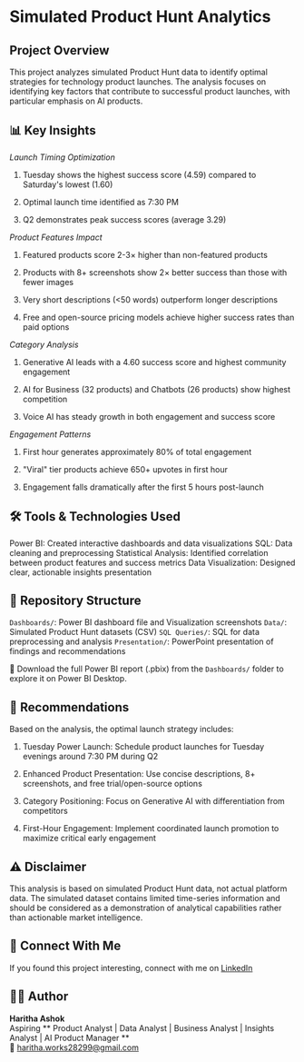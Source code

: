 # **Simulated Product Hunt Analytics**

## **Project Overview**
This project analyzes simulated Product Hunt data to identify optimal strategies for technology product launches. The analysis focuses on identifying key factors that contribute to successful product launches, with particular emphasis on AI products.

## 📊 Key Insights

*Launch Timing Optimization*

1. Tuesday shows the highest success score (4.59) compared to Saturday's lowest (1.60)

2. Optimal launch time identified as 7:30 PM

3. Q2 demonstrates peak success scores (average 3.29)

*Product Features Impact*

1. Featured products score 2-3× higher than non-featured products

2. Products with 8+ screenshots show 2× better success than those with fewer images
   
3. Very short descriptions (<50 words) outperform longer descriptions
   
4. Free and open-source pricing models achieve higher success rates than paid options

*Category Analysis*

1. Generative AI leads with a 4.60 success score and highest community engagement

2. AI for Business (32 products) and Chatbots (26 products) show highest competition

3. Voice AI has steady growth in both engagement and success score

*Engagement Patterns*

1. First hour generates approximately 80% of total engagement

2. "Viral" tier products achieve 650+ upvotes in first hour

3. Engagement falls dramatically after the first 5 hours post-launch

## 🛠️ Tools & Technologies Used

Power BI: Created interactive dashboards and data visualizations
SQL: Data cleaning and preprocessing
Statistical Analysis: Identified correlation between product features and success metrics
Data Visualization: Designed clear, actionable insights presentation

## 📁 Repository Structure

`Dashboards/`: Power BI dashboard file and Visualization screenshots
`Data/`: Simulated Product Hunt datasets (CSV)
`SQL Queries/`: SQL for data preprocessing and analysis
`Presentation/`: PowerPoint presentation of findings and recommendations

📁 Download the full Power BI report (.pbix) from the `Dashboards/` folder to explore it on Power BI Desktop.

## 🚀 Recommendations
Based on the analysis, the optimal launch strategy includes:

1. Tuesday Power Launch: Schedule product launches for Tuesday evenings around 7:30 PM during Q2
   
2. Enhanced Product Presentation: Use concise descriptions, 8+ screenshots, and free trial/open-source options

3. Category Positioning: Focus on Generative AI with differentiation from competitors

4. First-Hour Engagement: Implement coordinated launch promotion to maximize critical early engagement

## ⚠️ Disclaimer

This analysis is based on simulated Product Hunt data, not actual platform data. The simulated dataset contains limited time-series information and should be considered as a demonstration of analytical capabilities rather than actionable market intelligence.

## 🔗 Connect With Me

If you found this project interesting, connect with me on [LinkedIn](www.linkedin.com/in/haritha-ashok)

## 🙋‍♀️ Author

**Haritha Ashok**  
Aspiring ** Product Analyst | Data Analyst | Business Analyst | Insights Analyst | AI Product Manager **  
📧 haritha.works28299@gmail.com
